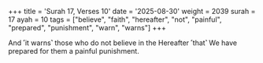 +++
title = 'Surah 17, Verses 10'
date = '2025-08-30'
weight = 2039
surah = 17
ayah = 10
tags = ["believe", "faith", "hereafter", "not", "painful", "prepared", "punishment", "warn", "warns"]
+++

And ˹it warns˺ those who do not believe in the Hereafter ˹that˺ We have prepared for them a painful punishment.